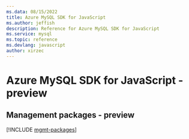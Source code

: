 ```yaml
---
ms.data: 08/15/2022
title: Azure MySQL SDK for JavaScript
ms.author: jeffish
description: Reference for Azure MySQL SDK for JavaScript
ms.service: mysql
ms.topic: reference
ms.devlang: javascript
author: xirzec
---
```

# Azure MySQL SDK for JavaScript - preview

## Management packages - preview
[!INCLUDE [mgmt-packages](mysql-mgmt-index.md)]